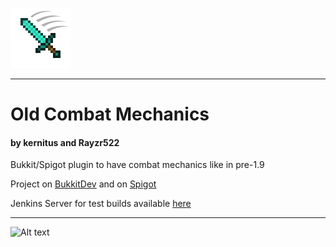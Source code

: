 ![OldCombatMechanics Icon](https://github.com/Rayzr522/ProjectResources/raw/master/ocm/Icon.png)
<hr/>

# Old Combat Mechanics
#### by kernitus and Rayzr522
Bukkit/Spigot plugin to have combat mechanics like in pre-1.9

Project on [BukkitDev](http://dev.bukkit.org/bukkit-plugins/oldcombatmechanics/) and on [Spigot](https://www.spigotmc.org/resources/oldcombatmechanics.19510/)

Jenkins Server for test builds available [here](https://jenkins-gvl.rhcloud.com/)

<hr/>

![Alt text](http://i.mcstats.org/OldCombatMechanics/Global+Statistics.borderless.png)
